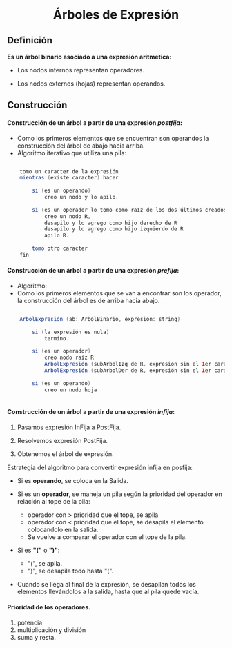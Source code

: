 <div>
<h1 align="center">Árboles de Expresión</h1>
</div>

## Definición
**Es un árbol binario asociado a una expresión aritmética:**

- Los nodos internos representan operadores.

- Los nodos externos (hojas) representan operandos.


## Construcción

#### Construcción de un árbol a partir de una expresión _postfija_:
- Como los primeros elementos que se encuentran son operandos la construcción del árbol de abajo hacia arriba.
- Algoritmo iterativo que utiliza una pila:

```java

	tomo un caracter de la expresión
	mientras (existe caracter) hacer
	
		si (es un operando)
			creo un nodo y lo apilo.
		
		si (es un operador lo tomo como raíz de los dos últimos creados)
			creo un nodo R,
			desapilo y lo agrego como hijo derecho de R
			desapilo y lo agrego como hijo izquierdo de R
			apilo R.
			
		tomo otro caracter
	fin	

```

#### Construcción de un árbol a partir de una expresión _prefija_:
- Algoritmo:
- Como los primeros elementos que se van a encontrar son los operador, la construcción del árbol es de arriba hacia abajo.

```java

	ArbolExpresión (ab: ArbolBinario, expresión: string)
		
		si (la expresión es nula)
			termino.
			
		si (es un operador)
			creo nodo raíz R
			ArbolExpresión (subArbolIzq de R, expresión sin el 1er caracter)
			ArbolExpresión (subArbolDer de R, expresión sin el 1er caracter)
			
		si (es un operando)
			creo un nodo hoja
	

```

#### Construcción de un árbol a partir de una expresión _infija_:
1. Pasamos expresión InFija a PostFija.

2. Resolvemos expresión PostFija.

3. Obtenemos el árbol de expresión.
	
Estrategia del algoritmo para convertir expresión infija en posfija:

- Si es **operando**, se coloca en la Salida.
	
- Si es un **operador**, se maneja un pila según la prioridad del operador en relación al tope de la pila:
	- operador con > prioridad que el tope, se apila
	- operador con < prioridad que el tope, se desapila el elemento colocandolo en la salida.
	- Se vuelve a comparar el operador con el tope de la pila.

- Si es **"("** o **")"**:
	- "(", se apila.
	- ")", se desapila todo hasta "(".
	
- Cuando se llega al final de la expresión, se desapilan todos los elementos llevándolos a la salida, hasta que al pila quede vacía.

#### Prioridad de los operadores.
1. potencia
2. multiplicación y división
3. suma y resta.

